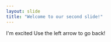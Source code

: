 ```yaml
---
layout: slide
title: "Welcome to our second slide!"
---
```

I'm excited
Use the left arrow to go back!
